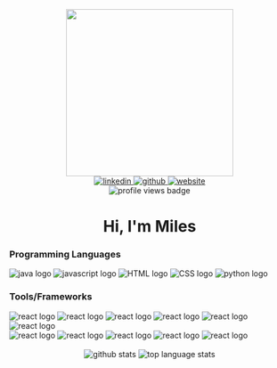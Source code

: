 <div id="header" align="center">
  <img src="https://media.giphy.com/media/Tz30dcgKE3GCTYpxol/giphy.gif" height="300" />
</div>

<div id="links" align="center">
  <a href="https://linkedin.com/in/milesreng">
    <img src="https://img.shields.io/badge/LinkedIn-blue?logo=linkedin&logoColor=white&style=for-the-badge" alt="linkedin" />
  </a>
  <a href="https://github/milesreng">
    <img src="https://img.shields.io/badge/GitHub-43853D?logo=github&logoColor=white&style=for-the-badge" alt="github" />
  </a>
  <a href="https://milesreng.com">
    <img src="https://img.shields.io/badge/website-000000?logo=mega&logoColor=white&style=for-the-badge" alt="website" />
  </a>
</div>

<div id="profile-views" align="center">
  <img src="https://komarev.com/ghpvc/?username=milesreng&style=flat-square&color=blue" alt="profile views badge"/>
</div>

<h1 align="center">Hi, I'm <strong>Miles</strong></h1>

<h3>Programming Languages</h3>
          <div>
            <img src="https://img.shields.io/badge/Java-fca503?&logoColor=white&style=flat-square" alt="java logo" />
            <img src="https://img.shields.io/badge/JavaScript-F7DF1E?logo=javascript&logoColor=black&style=flat-square" alt="javascript logo" />
            <img src="https://img.shields.io/badge/HTML-E34F26?logo=html5&logoColor=white&style=flat-square" alt="HTML logo" />
            <img src="https://img.shields.io/badge/CSS-1572B6?logo=css3&logoColor=white&style=flat-square" alt="CSS logo" />
            <img src="https://img.shields.io/badge/Python-3776AB?logo=python&logoColor=white&style=flat-square" alt="python logo" />
          </div>
              <h3>Tools/Frameworks</h3>
            <div>
              <img src="https://img.shields.io/badge/ReactJS-45ded4?logo=react&logoColor=white&style=flat-square" alt="react logo" />
              <img src="https://img.shields.io/badge/NodeJS-339933?logo=nodedotjs&logoColor=white&style=flat-square" alt="react logo" />
              <img src="https://img.shields.io/badge/ExpressJS-878a87?logo=express&logoColor=white&style=flat-square" alt="react logo" />
              <img src="https://img.shields.io/badge/MongoDB-47A248?logo=mongodb&logoColor=white&style=flat-square" alt="react logo" />
              <img src="https://img.shields.io/badge/Firebase-deab12?logo=firebase&logoColor=white&style=flat-square" alt="react logo" />
              <img src="https://img.shields.io/badge/TailwindCSS-06B6D4?logo=tailwindcss&logoColor=white&style=flat-square" alt="react logo" /><br />
              <img src="https://img.shields.io/badge/Firebase-deab12?logo=firebase&logoColor=white&style=flat-square" alt="react logo" />
              <img src="https://img.shields.io/badge/Git-F05032?logo=git&logoColor=white&style=flat-square" alt="react logo" />
              <img src="https://img.shields.io/badge/PostgreSQL-4169E1?logo=postgresql&logoColor=white&style=flat-square" alt="react logo" />
              <img src="https://img.shields.io/badge/Salesforce-00A1E0?logo=salesforce&logoColor=white&style=flat-square" alt="react logo" />
              <img src="https://img.shields.io/badge/Docker-2496ED?logo=docker&logoColor=white&style=flat-square" alt="react logo" />
            </div>

  <br />
  <div align="center">
    <img src="http://github-readme-streak-stats.herokuapp.com?user=milesreng&theme=light&background=000000)](https://git.io/streak-stats" alt="github stats" />
    <img src="https://github-readme-stats.vercel.app/api/top-langs/?username=milesreng&layout=compact&theme=light" alt="top language stats" />
  </div>


<br />

